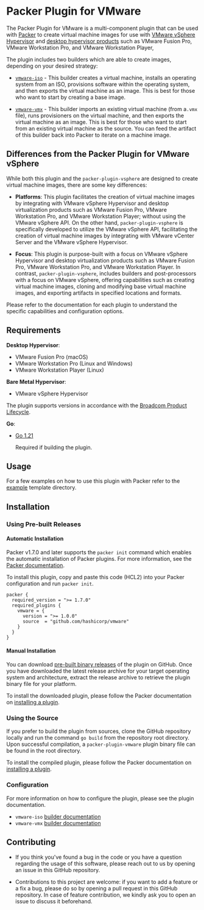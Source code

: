 # Packer Plugin for VMware

The Packer Plugin for VMware is a multi-component plugin that can be used with
[Packer][packer] to create virtual machine images for use with
[VMware vSphere Hypervisor][vsphere-hypervisor] and
[desktop hypervisor products][desktop-hypervisors] such as VMware Fusion Pro,
VMware Workstation Pro, and VMware Workstation Player,

The plugin includes two builders which are able to create images, depending on
your desired strategy:

- [`vmware-iso`][docs-vmware-iso] - This builder creates a virtual machine,
  installs an operating system from an ISO, provisions software within the
  operating system, and then exports the virtual machine as an image. This is
  best for those who want to start by creating a base image.

- [`vmware-vmx`][docs-vmware-vmx] - This builder imports an existing virtual
  machine (from a`.vmx` file), runs provisioners on the virtual machine, and
  then exports the virtual machine as an image. This is best for those who want
  to start from an existing virtual machine as the source. You can feed the
  artifact of this builder back into Packer to iterate on a machine image.

## Differences from the Packer Plugin for VMware vSphere

While both this plugin and the `packer-plugin-vsphere` are designed to create
virtual machine images, there are some key differences:

- **Platforms**: This plugin facilitates the creation of virtual machine images
  by integrating with VMware vSphere Hypervisor and desktop virtualization
  products such as VMware Fusion Pro, VMware Workstation Pro, and VMware
  Workstation Player; without using the VMware vSphere API. On the other hand,
  `packer-plugin-vsphere` is specifically developed to utilize the VMware
  vSphere API, facilitating the creation of virtual machine images by
  integrating with VMware vCenter Server and the VMware vSphere Hypervisor.

- **Focus**: This plugin is purpose-built with a focus on VMware vSphere
  Hypervisor and desktop virtualization products such as VMware Fusion Pro,
  VMware Workstation Pro, and VMware Workstation Player. In contrast,
  `packer-plugin-vsphere`, includes builders and post-processors with a focus on
  VMware vSphere, offering capabilities such as creating virtual machine images,
  cloning and modifying base virtual machine images, and exporting artifacts in
  specified locations and formats.

Please refer to the documentation for each plugin to understand the specific
capabilities and configuration options.

## Requirements

**Desktop Hypervisor**:

- VMware Fusion Pro (macOS)
- VMware Workstation Pro (Linux and Windows)
- VMware Workstation Player (Linux)

**Bare Metal Hypervisor**:

- VMware vSphere Hypervisor

The plugin supports versions in accordance with the
[Broadcom Product Lifecycle][product-lifecycle].

**Go**:

- [Go 1.21][golang-install]

    Required if building the plugin.

## Usage

For a few examples on how to use this plugin with Packer refer to the
[example](example/) template directory.

## Installation

### Using Pre-built Releases

#### Automatic Installation

Packer v1.7.0 and later supports the `packer init` command which enables the
automatic installation of Packer plugins. For more information, see the
[Packer documentation][docs-packer-init].

To install this plugin, copy and paste this code (HCL2) into your Packer
configuration and run `packer init`.

```hcl
packer {
  required_version = ">= 1.7.0"
  required_plugins {
    vmware = {
      version = ">= 1.0.0"
      source  = "github.com/hashicorp/vmware"
    }
  }
}
```

#### Manual Installation

You can download [pre-built binary releases][releases-vmware-plugin] of the
plugin on GitHub. Once you have downloaded the latest release archive for your
target operating system and architecture, extract the release archive to
retrieve the plugin binary file for your platform.

To install the downloaded plugin, please follow the Packer documentation on
[installing a plugin][docs-packer-plugin-install].

### Using the Source

If you prefer to build the plugin from sources, clone the GitHub repository
locally and run the command `go build` from the repository root directory. Upon
successful compilation, a `packer-plugin-vmware` plugin binary file can be found
in the root directory.

To install the compiled plugin, please follow the Packer documentation on
[installing a plugin][docs-packer-plugin-install].

### Configuration

For more information on how to configure the plugin, please see the plugin
documentation.

- `vmware-iso` [builder documentation][docs-vmware-iso]
- `vmware-vmx` [builder documentation][docs-vmware-vmx]

## Contributing

- If you think you've found a bug in the code or you have a question regarding
  the usage of this software, please reach out to us by opening an issue in this
  GitHub repository.

- Contributions to this project are welcome: if you want to add a feature or a
  fix a bug, please do so by opening a pull request in this GitHub repository.
  In case of feature contribution, we kindly ask you to open an issue to discuss
  it beforehand.

[vsphere-hypervisor]: https://www.vmware.com/products/vsphere-hypervisor.html
[desktop-hypervisors]: https://www.vmware.com/products/desktop-hypervisor.html
[docs-packer-init]: https://developer.hashicorp.com/packer/docs/commands/init
[docs-packer-plugin-install]: https://developer.hashicorp.com/packer/docs/plugins/install-plugins
[docs-vmware-iso]: https://developer.hashicorp.com/packer/plugins/builders/vmware/iso
[docs-vmware-vmx]: https://developer.hashicorp.com/packer/plugins/builders/vmware/vmx
[golang-install]: https://golang.org/doc/install
[packer]: https://www.packer.io
[releases-vmware-plugin]: https://github.com/hashicorp/packer-plugin-vmware/releases
[product-lifecycle]: https://support.broadcom.com/group/ecx/productlifecycle
